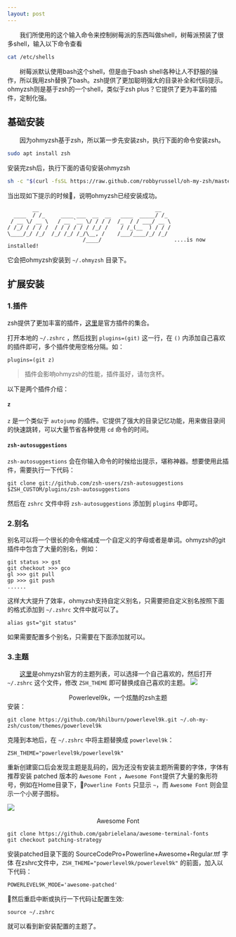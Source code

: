 ```yaml
---
layout: post
---
```


&emsp;&emsp;我们所使用的这个输入命令来控制树莓派的东西叫做shell，树莓派预装了很多shell，输入以下命令查看
``` sh
cat /etc/shells
```
&emsp;&emsp;树莓派默认使用bash这个shell，但是由于bash shell各种让人不舒服的操作，所以我用zsh替换了bash。zsh提供了更加聪明强大的目录补全和代码提示。ohmyzsh则是基于zsh的一个shell，类似于zsh plus？它提供了更为丰富的插件，定制化强。

## 基础安装
&emsp;&emsp;因为ohmyzsh基于zsh，所以第一步先安装zsh，执行下面的命令安装zsh。
``` sh
sudo apt install zsh
```
安装完zsh后，执行下面的语句安装ohmyzsh
``` sh
sh -c "$(curl -fsSL https://raw.github.com/robbyrussell/oh-my-zsh/master/tools/install.sh)"
```
当出现如下提示的时候，说明ohmyzsh已经安装成功。
```
        __                                     __
  ____  / /_     ____ ___  __  __   ____  _____/ /_
 / __ \/ __ \   / __ `__ \/ / / /  /_  / / ___/ __ \
/ /_/ / / / /  / / / / / / /_/ /    / /_(__  ) / / /
\____/_/ /_/  /_/ /_/ /_/\__, /    /___/____/_/ /_/
                        /____/                       ....is now installed!
```

它会把ohmyzsh安装到 ```~/.ohmyzsh``` 目录下。

## 扩展安装
### 1.插件
zsh提供了更加丰富的插件，[这里](https://github.com/robbyrussell/oh-my-zsh/wiki/Plugins-Overview)是官方插件的集合。

打开本地的 ```~/.zshrc``` ，然后找到 ```plugins=(git)``` 这一行，在 ```()``` 内添加自己喜欢的插件即可，多个插件使用空格分隔。如：
```
plugins=(git z)
```
> 插件会影响ohmyzsh的性能，插件虽好，请勿贪杯。

以下是两个插件介绍：

#### ```z```

```z``` 是一个类似于 ```autojump``` 的插件。它提供了强大的目录记忆功能，用来做目录间的快速跳转，可以大量节省各种使用 ```cd``` 命令的时间。

#### ```zsh-autosuggestions```

```zsh-autosuggestions``` 会在你输入命令的时候给出提示，堪称神器。想要使用此插件，需要执行一下代码：
```
git clone git://github.com/zsh-users/zsh-autosuggestions $ZSH_CUSTOM/plugins/zsh-autosuggestions
```
然后在 ```zshrc``` 文件中将 ```zsh-autosuggestions``` 添加到 ```plugins``` 中即可。

### 2.别名
别名可以将一个很长的命令缩减成一个自定义的字母或者是单词。ohmyzsh的git插件中包含了大量的别名，例如：
```
git status >> gst
git checkout >>> gco
gl >>> git pull
gp >>> git push
......
```
这样大大提升了效率，ohmyzsh支持自定义别名，只需要把自定义别名按照下面的格式添加到 ```~/.zshrc``` 文件中就可以了。
```
alias gst="git status"
```
如果需要配置多个别名，只需要在下面添加就可以。

### 3.主题
&emsp;&emsp;[这里](https://github.com/robbyrussell/oh-my-zsh/wiki/themes)是ohmyzsh官方的主题列表，可以选择一个自己喜欢的，然后打开 ```~/.zshrc``` 这个文件，修改 ```ZSH_THEME``` 即可替换成自己喜欢的主题。
![](https://camo.githubusercontent.com/b5d7eb49a30bfe6bdb5706fa3c9be95fe8e5956e/687474703a2f2f67696679752e636f6d2f696d616765732f70396b6e65772e676966)
<center>Powerlevel9k，一个炫酷的zsh主题</center>
安装：

```
git clone https://github.com/bhilburn/powerlevel9k.git ~/.oh-my-zsh/custom/themes/powerlevel9k
```
克隆到本地后，在 ```~/.zshrc``` 中将主题替换成 ```powerlevel9k```：
```
ZSH_THEME="powerlevel9k/powerlevel9k"
```
重新创建窗口后会发现主题是乱码的，因为还没有安装主题所需要的字体，字体有 推荐安装 patched 版本的 ```Awesome Font``` ，```Awesome Font```提供了大量的象形符号，例如在Home目录下，```Powerline Fonts``` 只显示 ```~```，而 ```Awesome Font``` 则会显示一个小房子图标。

![](https://github.com/gabrielelana/awesome-terminal-fonts/raw/master/why.png)
<center> Awesome Font</center>

```
git clone https://github.com/gabrielelana/awesome-terminal-fonts
git checkout patching-strategy
```

安装patched目录下面的 SourceCodePro+Powerline+Awesome+Regular.ttf 字体
在zshrc文件中，```ZSH_THEME="powerlevel9k/powerlevel9k"``` 的前面，加入以下代码：
```
POWERLEVEL9K_MODE='awesome-patched'
```

然后重启中断或执行一下代码让配置生效:
```
source ~/.zshrc
```
就可以看到新安装配置的主题了。
